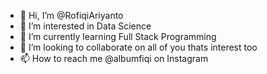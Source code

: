 - 👋 Hi, I’m @RofiqiAriyanto
- 👀 I’m interested in Data Science
- 🌱 I’m currently learning Full Stack Programming
- 💞️ I’m looking to collaborate on all of you thats interest too
- 📫 How to reach me @albumfiqi on Instagram

<!---
RofiqiAriyanto/RofiqiAriyanto is a ✨ special ✨ repository because its `README.md` (this file) appears on your GitHub profile.
You can click the Preview link to take a look at your changes.
--->

